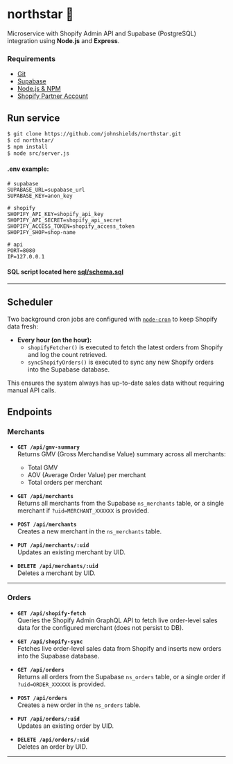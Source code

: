 # northstar 🌠

Microservice with Shopify Admin API and Supabase (PostgreSQL) integration using **Node.js** and **Express**.

### Requirements

- [Git](https://git-scm.com/downloads)
- [Supabase](https://supabase.com/)
- [Node.js & NPM](https://nodejs.org/)
- [Shopify Partner Account](https://partners.shopify.com/)

## Run service

```bash
$ git clone https://github.com/johnshields/northstar.git
$ cd northstar/
$ npm install
$ node src/server.js
```

#### .env example:

```dotenv
# supabase
SUPABASE_URL=supabase_url
SUPABASE_KEY=anon_key

# shopify
SHOPIFY_API_KEY=shopify_api_key
SHOPIFY_API_SECRET=shopify_api_secret
SHOPIFY_ACCESS_TOKEN=shopify_access_token
SHOPIFY_SHOP=shop-name

# api
PORT=8080
IP=127.0.0.1
```

#### SQL script located here [sql/schema.sql](sql/schema.sql)

---

## Scheduler
Two background cron jobs are configured with [`node-cron`](https://www.npmjs.com/package/node-cron) to keep Shopify data fresh:

- **Every hour (on the hour):**
    - `shopifyFetcher()` is executed to fetch the latest orders from Shopify and log the count retrieved.
    - `syncShopifyOrders()` is executed to sync any new Shopify orders into the Supabase database.

This ensures the system always has up-to-date sales data without requiring manual API calls.

## Endpoints

### Merchants
- **`GET /api/gmv-summary`**  
  Returns GMV (Gross Merchandise Value) summary across all merchants:
    - Total GMV
    - AOV (Average Order Value) per merchant
    - Total orders per merchant

- **`GET /api/merchants`**  
  Returns all merchants from the Supabase `ns_merchants` table, or a single merchant if `?uid=MERCHANT_XXXXXX` is provided.

- **`POST /api/merchants`**  
  Creates a new merchant in the `ns_merchants` table.

- **`PUT /api/merchants/:uid`**  
  Updates an existing merchant by UID.

- **`DELETE /api/merchants/:uid`**  
  Deletes a merchant by UID.
---

### Orders
- **`GET /api/shopify-fetch`**  
  Queries the Shopify Admin GraphQL API to fetch live order-level sales data for the configured merchant (does not persist to DB).

- **`GET /api/shopify-sync`**  
  Fetches live order-level sales data from Shopify and inserts new orders into the Supabase database.

- **`GET /api/orders`**  
  Returns all orders from the Supabase `ns_orders` table, or a single order if `?uid=ORDER_XXXXXX` is provided.

- **`POST /api/orders`**  
  Creates a new order in the `ns_orders` table.

- **`PUT /api/orders/:uid`**  
  Updates an existing order by UID.

- **`DELETE /api/orders/:uid`**  
  Deletes an order by UID.
***

